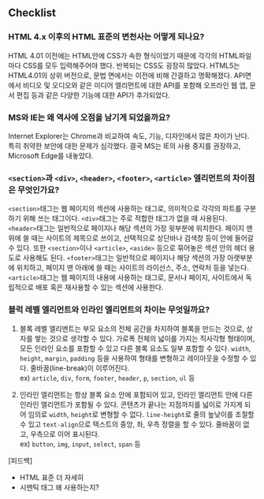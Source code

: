 ## Checklist
### HTML 4.x 이후의 HTML 표준의 변천사는 어떻게 되나요?
  HTML 4.01 이전에는 HTML안에 CSS가 속한 형식이었기 때문에 각각의 HTML파일마다 CSS를 모두 입력해주어야 했다. 반복되는 CSS도 굉장히 많았다.
  HTML5는 HTML4.01의 상위 버전으로, 문법 면에서는 이전에 비해 간결하고 명확해졌다. 
  API면에서 비디오 및 오디오와 같은 미디어 엘리먼트에 대한 API를 포함해 오프라인 웹 앱, 문서 편집 등과 같은 다양한 기능에 대한 API가 추가되었다.<br>
  

### MS와 IE는 왜 역사에 오점을 남기게 되었을까요?
  Internet Explorer는 Chrome과 비교하여 속도, 기능, 디자인에서 많은 차이가 난다. 특히 취약한 보안에 대한 문제가 심각했다. 
  결국 MS는 IE의 사용 중지를 권장하고, Microsoft Edge를 내놓았다. 

### `<section>`과 `<div>`, `<header>`, `<footer>`, `<article>` 엘리먼트의 차이점은 무엇인가요?
  `<section>`태그는 웹 페이지의 섹션에 사용하는 태그로, 의미적으로 각각의 파트를 구분하기 위해 쓰는 태그이다. 
  `<div>`태그는 주로 적합한 태그가 없을 때 사용된다.
  `<header>`태그는 일반적으로 페이지나 해당 섹션의 가장 윗부분에 위치한다. 페이지 맨 위에 쓸 때는 사이트의 제목으로 쓰이고, 선택적으로 상단바나 검색창 등이 안에 들어갈 수 있다. 
   또한 `<section>`이나 `<article>`, `<aside>` 등으로 묶어놓은 섹션 안의 헤더 용도로 사용해도 된다.
  `<footer>`태그는 일반적으로 페이지나 해당 섹션의 가장 아랫부분에 위치하고, 페이지 맨 아래에 쓸 때는 사이트의 라이선스, 주소, 연락처 등을 넣는다.
  `<article>`태그는 웹 페이지의 내용에 사용하는 태그로, 문서나 페이지, 사이트에서 독립적으로 배포 혹은 재사용할 수 있는 섹션에 사용한다. <br>
  

### 블럭 레벨 엘리먼트와 인라인 엘리먼트의 차이는 무엇일까요?
1. 블록 레벨 엘리멘트는 부모 요소의 전체 공간을 차지하여 블록을 만드는 것으로, 상자를 쌓는 것으로 생각할 수 있다. 
  가로폭 전체의 넓이를 가지는 직사각형 형태이며, 모든 인라인 요소를 포함할 수 있고 다른 블록 요소도 일부 포함할 수 있다.
  `width`, `height`, `margin`, `padding` 등을 사용하여 형태를 변형하고 레이아웃을 수정할 수 있다. 줄바꿈(line-break)이 이루어진다.<br>
     ex) `article`, `div`, `form`, `footer`, `header`, `p`, `section`, `ul` 등<br>
     

2. 인라인 엘리먼트는 항상 블록 요소 안에 포함되어 있고, 인라인 엘리먼트 안에 다른 인라인 엘리먼트가 포함될 수 있다.
  콘텐츠가 끝나는 지점까지를 넓이로 가지게 되어 임의로 `width`, `height`로 변형할 수 없다. `line-height`로 줄의 높낮이를 조절할 수 있고 `text-align`으로 텍스트의 중앙, 좌, 우측 정렬을 할 수 있다. 줄바꿈이 없고, 우측으로 이어 표시된다.<br>
     ex) `button`, `img`, `input`, `select`, `span` 등
   
[피드백]
+ HTML 표준 더 자세히
+ 시멘틱 태그 왜 사용하는지?
